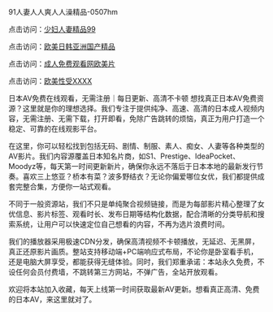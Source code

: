 91人妻人人爽人人澡精品-0507hm


点击访问：<a href="https://gda-c7m.pages.dev/">少妇人妻精品99</a>

点击访问：<a href="https://bsdf-5f5.pages.dev/">欧美日韩亚洲国产精品</a>

点击访问：<a href="https://tfda.pages.dev/">成人免费观看网欧美片</a>

点击访问：<a href="https://gsd-agv.pages.dev/">欧美性受XXXX</a>


日本AV免费在线观看，无需注册｜每日更新、高清不卡顿
想找真正日本AV免费资源？这里就是你的理想选择。我们专注于提供纯净、高速、高清的日本成人视频内容，无需注册、无需下载，打开即看，免除广告跳转的烦恼，真正为用户打造一个稳定、可靠的在线观影平台。

在这里，你可以轻松找到包括无码、剧情、制服、素人、痴女、人妻等各种类型的AV影片。我们内容源覆盖日本知名片商，如S1、Prestige、IdeaPocket、Moodyz等，每天第一时间更新新片，确保你永远不落后于日本本地的最新发行节奏。喜欢三上悠亚？桥本有菜？波多野结衣？无论你偏爱哪位女优，我们都提供成套完整合集，方便你一站式观看。

不同于一般资源站，我们不只是单纯聚合视频链接，而是为每部影片精心整理了女优信息、影片标签、观看时长、发布日期等结构化数据，配合清晰的分类导航和搜索系统，让用户可以快速定位自己想看的内容，不再为选片浪费时间。

我们的播放器采用极速CDN分发，确保高清视频不卡顿播放，无延迟、无黑屏，真正还原影片画质。整站支持移动端+PC端响应式布局，不论你是卧室看手机，还是电脑大屏享受，都能获得无缝体验。同时，我们郑重承诺：本站永久免费，不设任何会员付费墙，不跳转第三方网站，不弹广告，全站开放观看。

欢迎将本站加入收藏，每天上线第一时间获取最新AV更新。想看真正高清、免费的日本AV，来这里就对了。



<span style="display:none;">[Canonical link]( ）</span>
